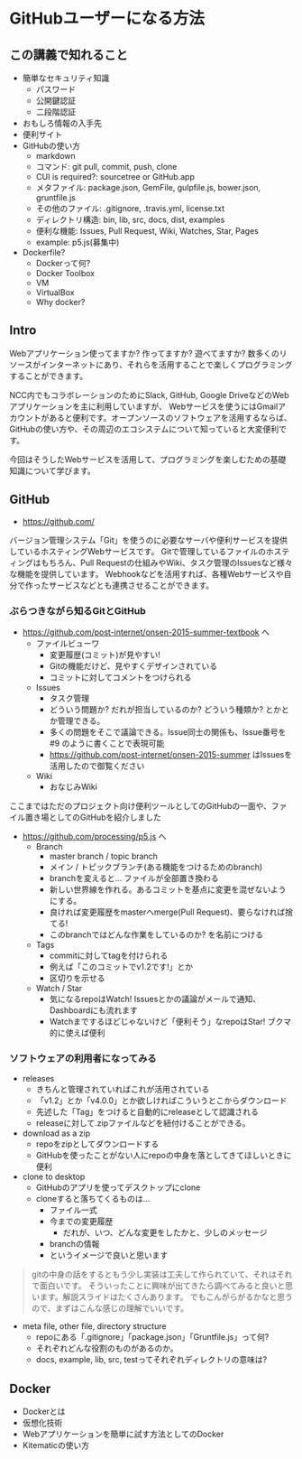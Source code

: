 # GitHubユーザーになる方法

## この講義で知れること

- 簡単なセキュリティ知識
  - パスワード
  - 公開鍵認証
  - 二段階認証
- おもしろ情報の入手先
- 便利サイト
- GitHubの使い方
  - markdown
  - コマンド: git pull, commit, push, clone
  - CUI is required?: sourcetree or GitHub.app
  - メタファイル: package.json, GemFile, gulpfile.js, bower.json, gruntfile.js
  - その他のファイル: .gitignore, .travis.yml, license.txt
  - ディレクトリ構造: bin, lib, src, docs, dist, examples
  - 便利な機能: Issues, Pull Request, Wiki, Watches, Star, Pages
  - example: p5.js(募集中)
- Dockerfile?
  - Dockerって何?
  - Docker Toolbox
  - VM
  - VirtualBox
  - Why docker?

## Intro
Webアプリケーション使ってますか? 作ってますか? 遊べてますか?
数多くのリソースがインターネットにあり、それらを活用することで楽しくプログラミングすることができます。

NCC内でもコラボレーションのためにSlack, GitHub, Google DriveなどのWebアプリケーションを主に利用していますが、
Webサービスを使うにはGmailアカウントがあると便利です。オープンソースのソフトウェアを活用するならば、
GitHubの使い方や、その周辺のエコシステムについて知っていると大変便利です。

今回はそうしたWebサービスを活用して、プログラミングを楽しむための基礎知識について学びます。

## GitHub
- https://github.com/

バージョン管理システム「Git」を使うのに必要なサーバや便利サービスを提供しているホスティングWebサービスです。
Gitで管理しているファイルのホスティングはもちろん、Pull Requestの仕組みやWiki、タスク管理のIssuesなど様々な機能を提供しています。
Webhookなどを活用すれば、各種Webサービスや自分で作ったサービスなどとも連携させることができます。

### ぶらつきながら知るGitとGitHub
- https://github.com/post-internet/onsen-2015-summer-textbook へ
  - ファイルビューワ
    - 変更履歴(コミット)が見やすい!
    - Gitの機能だけど、見やすくデザインされている
    - コミットに対してコメントをつけられる
  - Issues
    - タスク管理
    - どういう問題か? だれが担当しているのか? どういう種類か? とかとか管理できる。
    - 多くの問題をそこで議論できる。Issue同士の関係も、Issue番号を #9 のように書くことで表現可能
    - https://github.com/post-internet/onsen-2015-summer はIssuesを活用したので御覧ください
  - Wiki
    - おなじみWiki

ここまではただのプロジェクト向け便利ツールとしてのGitHubの一面や、ファイル置き場としてのGitHubを紹介しました

- https://github.com/processing/p5.js へ
  - Branch
    - master branch / topic branch
    - メイン / トピックブランチ(ある機能をつけるためのbranch)
    - branchを変えると... ファイルが全部置き換わる
    - 新しい世界線を作れる。あるコミットを基点に変更を混ぜないようにする。
    - 良ければ変更履歴をmasterへmerge(Pull Request)、要らなければ捨てる!
    - このbranchではどんな作業をしているのか? を名前につける
  - Tags
    - commitに対してtagを付けられる
    - 例えば「このコミットでv1.2です!」とか
    - 区切りを示せる
  - Watch / Star
    - 気になるrepoはWatch! Issuesとかの議論がメールで通知、Dashboardにも流れます
    - Watchまでするほどじゃないけど「便利そう」なrepoはStar! ブクマ的に使えば便利

### ソフトウェアの利用者になってみる
- releases
  - きちんと管理されていればこれが活用されている
  - 「v1.2」とか「v4.0.0」とか欲しければこういうとこからダウンロード
  - 先述した「Tag」をつけると自動的にreleaseとして認識される
  - releaseに対して.zipファイルなどを紐付けることができる。
- download as a zip
  - repoをzipとしてダウンロードする
  - GitHubを使ったことがない人にrepoの中身を落としてきてほしいときに便利
- clone to desktop
  - GitHubのアプリを使ってデスクトップにclone
  - cloneすると落ちてくるものは...
    - ファイル一式
    - 今までの変更履歴
      - だれが、いつ、どんな変更をしたかと、少しのメッセージ
    - branchの情報
    - というイメージで良いと思います

> gitの中身の話をするともう少し実装は工夫して作られていて、それはそれで面白いです。
> そういったことに興味が出てきたら調べてみると良いと思います。解説スライドはたくさんあります。
> でもこんがらがるかなと思うので、まずはこんな感じの理解でいいです。

- meta file, other file, directory structure
  - repoにある「.gitignore」「package.json」「Gruntfile.js」って何?
  - それぞれどんな役割のものがあるのか。
  - docs, example, lib, src, testってそれぞれディレクトリの意味は?

## Docker
- Dockerとは
- 仮想化技術
- Webアプリケーションを簡単に試す方法としてのDocker
- Kitematicの使い方

